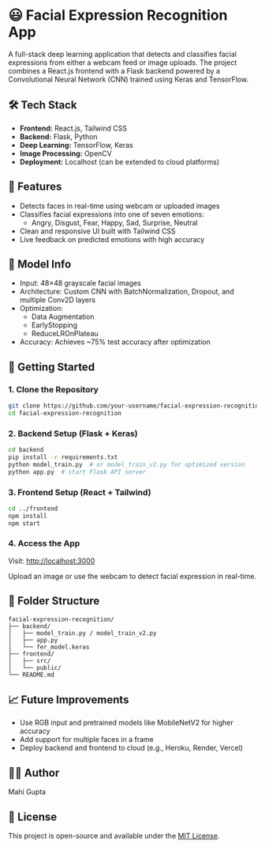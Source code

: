 
# 😃 Facial Expression Recognition App

A full-stack deep learning application that detects and classifies facial expressions from either a webcam feed or image uploads. The project combines a React.js frontend with a Flask backend powered by a Convolutional Neural Network (CNN) trained using Keras and TensorFlow.

## 🛠️ Tech Stack

- **Frontend:** React.js, Tailwind CSS
- **Backend:** Flask, Python
- **Deep Learning:** TensorFlow, Keras
- **Image Processing:** OpenCV
- **Deployment:** Localhost (can be extended to cloud platforms)

## 📸 Features

- Detects faces in real-time using webcam or uploaded images
- Classifies facial expressions into one of seven emotions:
  - Angry, Disgust, Fear, Happy, Sad, Surprise, Neutral
- Clean and responsive UI built with Tailwind CSS
- Live feedback on predicted emotions with high accuracy

## 🧠 Model Info

- Input: 48×48 grayscale facial images
- Architecture: Custom CNN with BatchNormalization, Dropout, and multiple Conv2D layers
- Optimization:
  - Data Augmentation
  - EarlyStopping
  - ReduceLROnPlateau
- Accuracy: Achieves ~75% test accuracy after optimization

## 🚀 Getting Started

### 1. Clone the Repository

```bash
git clone https://github.com/your-username/facial-expression-recognition.git
cd facial-expression-recognition
```

### 2. Backend Setup (Flask + Keras)

```bash
cd backend
pip install -r requirements.txt
python model_train.py  # or model_train_v2.py for optimized version
python app.py  # start Flask API server
```

### 3. Frontend Setup (React + Tailwind)

```bash
cd ../frontend
npm install
npm start
```

### 4. Access the App

Visit: [http://localhost:3000](http://localhost:3000)

Upload an image or use the webcam to detect facial expression in real-time.

## 📁 Folder Structure

```
facial-expression-recognition/
├── backend/
│   ├── model_train.py / model_train_v2.py
│   ├── app.py
│   └── fer_model.keras
├── frontend/
│   ├── src/
│   └── public/
└── README.md
```

## 📈 Future Improvements

- Use RGB input and pretrained models like MobileNetV2 for higher accuracy
- Add support for multiple faces in a frame
- Deploy backend and frontend to cloud (e.g., Heroku, Render, Vercel)

## 🧑‍💻 Author

Mahi Gupta

## 📄 License

This project is open-source and available under the [MIT License](LICENSE).

